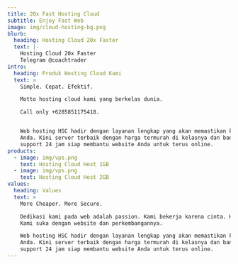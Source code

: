 ```yaml
---
title: 20x Fast Hosting Cloud
subtitle: Enjoy Fast Web
image: img/cloud-hosting-bg.png
blurb:
  heading: Hosting Cloud 20x Faster
  text: |-
    Hosting Cloud 20x Faster
    Telegram @coachtrader
intro:
  heading: Produk Hosting Cloud Kami
  text: >
    Simple. Cepat. Efektif. 

    Motto hosting cloud kami yang berkelas dunia.

    Call only +6285851175418.


    Web hosting HSC hadir dengan layanan lengkap yang akan memastikan kemudahan
    Anda. Kini server terbaik dengan harga termurah di kelasnya dan bantuan
    support 24 jam siap membantu website Anda untuk terus online.
products:
  - image: img/vps.png
    text: Hosting Cloud Host 1GB
  - image: img/vps.png
    text: Hosting Cloud Host 2GB
values:
  heading: Values
  text: >
    More Cheaper. More Secure. 

    Dedikasi kami pada web adalah passion. Kami bekerja karena cinta. Hobbyists.
    Kami suka dengan website dan perkembangannya.

    Web hosting HSC hadir dengan layanan lengkap yang akan memastikan kemudahan
    Anda. Kini server terbaik dengan harga termurah di kelasnya dan bantuan
    support 24 jam siap membantu website Anda untuk terus online.
---
```


